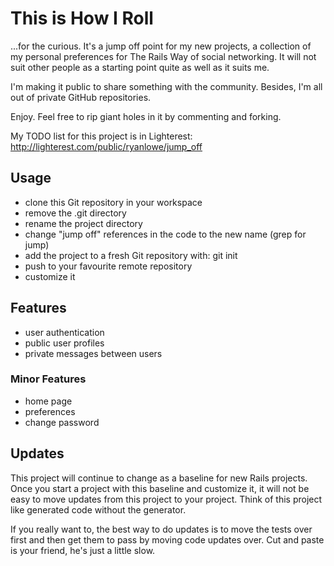 # This is How I Roll

...for the curious.  It's a jump off point for my new projects,
a collection of my personal preferences for The Rails Way of social networking.
It will not suit other people as a starting point quite as well as it suits me.

I'm making it public to share something with the community.
Besides, I'm all out of private GitHub repositories.

Enjoy.  Feel free to rip giant holes in it by commenting and forking.

My TODO list for this project is in Lighterest:
http://lighterest.com/public/ryanlowe/jump_off

## Usage

- clone this Git repository in your workspace
- remove the .git directory
- rename the project directory
- change "jump off" references in the code to the new name (grep for jump)
- add the project to a fresh Git repository with: git init
- push to your favourite remote repository
- customize it

## Features

- user authentication
- public user profiles
- private messages between users

### Minor Features

- home page
- preferences
- change password

## Updates

This project will continue to change as a baseline for new Rails projects.
Once you start a project with this baseline and customize it, it will not be easy to move
updates from this project to your project.  Think of this project like generated code
without the generator.

If you really want to, the best way to do updates is to move the tests over
first and then get them to pass by moving code updates over.  Cut and paste
is your friend, he's just a little slow.
